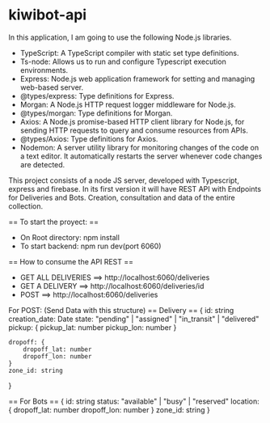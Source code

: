 # kiwibot-api

In this application, I am going to use the following Node.js libraries.

- TypeScript: A TypeScript compiler with static set type definitions.
- Ts-node: Allows us to run and configure Typescript execution environments.
- Express: Node.js web application framework for setting and managing web-based server.
- @types/express: Type definitions for Express.
- Morgan: A Node.js HTTP request logger middleware for Node.js.
- @types/morgan: Type definitions for Morgan.
- Axios: A Node.js promise-based HTTP client library for Node.js, for sending HTTP requests to query and consume resources from APIs.
- @types/Axios: Type definitions for Axios.
- Nodemon: A server utility library for monitoring changes of the code on a text editor. It automatically restarts the server whenever code changes are detected.


This project consists of a node JS server, developed with Typescript, express and firebase.
In its first version it will have REST API with Endpoints for Deliveries and Bots. Creation, consultation and data of the entire collection.

== To start the proyect: ==

- On Root directory: npm install
- To start backend: npm run dev(port 6060)

== How to consume the API REST ==

- GET ALL DELIVERIES ==>  http://localhost:6060/deliveries
- GET A DELIVERY ==>  http://localhost:6060/deliveries/id
- POST ==> http://localhost:6060/deliveries


For POST: (Send Data with this structure)
== Delivery ==
{ 
	id: string
	creation_date: Date
	state: "pending" | "assigned" | "in_transit" | "delivered"
	pickup: {
		pickup_lat: number
		pickup_lon: number
	}

	dropoff: {
		dropoff_lat: number
		dropoff_lon: number
	}
	zone_id: string
}

== For Bots ==
{ 
	id: string
	status: "available" | "busy" | "reserved"
	location: {
		dropoff_lat: number
		dropoff_lon: number
	}
	zone_id: string
}